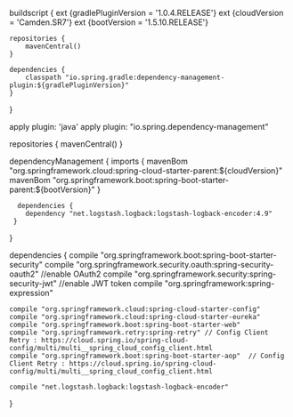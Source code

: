buildscript {
	ext {gradlePluginVersion = '1.0.4.RELEASE'}
	ext {cloudVersion = 'Camden.SR7'}
	ext {bootVersion = '1.5.10.RELEASE'}
	
	repositories {
		mavenCentral()
    }
	
    dependencies {
        classpath "io.spring.gradle:dependency-management-plugin:${gradlePluginVersion}"
    }
}

apply plugin: 'java'
apply plugin: "io.spring.dependency-management"

repositories {
    mavenCentral()
}

dependencyManagement {
     imports {
          mavenBom "org.springframework.cloud:spring-cloud-starter-parent:${cloudVersion}"
          mavenBom "org.springframework.boot:spring-boot-starter-parent:${bootVersion}"
     }
     
      dependencies {
     	dependency "net.logstash.logback:logstash-logback-encoder:4.9"
     }
}

dependencies {
	compile "org.springframework.boot:spring-boot-starter-security"
	compile "org.springframework.security.oauth:spring-security-oauth2" //enable OAuth2
	compile "org.springframework.security:spring-security-jwt" //enable JWT token
	compile "org.springframework:spring-expression"
	
	compile "org.springframework.cloud:spring-cloud-starter-config"
	compile "org.springframework.cloud:spring-cloud-starter-eureka"
    compile "org.springframework.boot:spring-boot-starter-web"
    compile "org.springframework.retry:spring-retry" // Config Client Retry : https://cloud.spring.io/spring-cloud-config/multi/multi__spring_cloud_config_client.html
    compile "org.springframework.boot:spring-boot-starter-aop"  // Config Client Retry : https://cloud.spring.io/spring-cloud-config/multi/multi__spring_cloud_config_client.html
    
    compile "net.logstash.logback:logstash-logback-encoder"
} 

